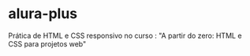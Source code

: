 # alura-plus
Prática de HTML e CSS responsivo no curso : "A partir do zero: HTML e CSS para projetos web"
